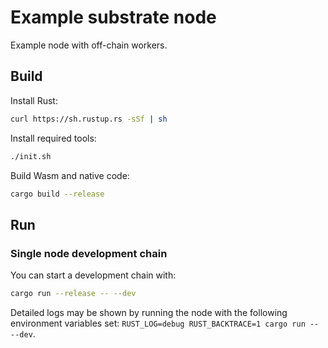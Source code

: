 # Example substrate node

Example node with off-chain workers.

## Build

Install Rust:

```bash
curl https://sh.rustup.rs -sSf | sh
```

Install required tools:

```bash
./init.sh
```

Build Wasm and native code:

```bash
cargo build --release
```

## Run

### Single node development chain

You can start a development chain with:

```bash
cargo run --release -- --dev
```

Detailed logs may be shown by running the node with the following environment variables set: `RUST_LOG=debug RUST_BACKTRACE=1 cargo run -- --dev`.
